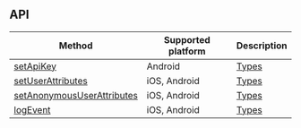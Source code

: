 ## API

| Method          | Supported platform          | Description |
| --------- | -------------- |-------------------------------- |
| [setApiKey](../www/cordova-plugin-reteno.js)     | Android                | [Types](../types/index.ts)  |
| [setUserAttributes](../www/cordova-plugin-reteno.js)     | iOS, Android                | [Types](../types/index.ts)  |
| [setAnonymousUserAttributes](../www/cordova-plugin-reteno.js)     | iOS, Android                | [Types](../types/index.ts)  |
| [logEvent](../www/cordova-plugin-reteno.js)     | iOS, Android                | [Types](../types/index.ts)  |